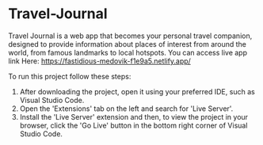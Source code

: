 # Travel-Journal
Travel Journal is a web app that becomes your personal travel companion, designed to provide information about places of interest from around the world, from famous landmarks to local hotspots.
You can access live app link Here: https://fastidious-medovik-f1e9a5.netlify.app/

To run this project follow these steps:

  1. After downloading the project, open it using your preferred IDE, such as Visual Studio Code.
  2. Open the 'Extensions' tab on the left and search for 'Live Server'.
  3. Install the 'Live Server' extension and then, to view the project in your browser, click the 'Go Live' button in the bottom right corner of Visual Studio Code.
